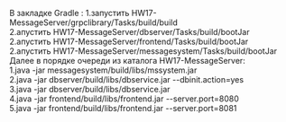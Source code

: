 В закладке Gradle :
  1.запустить HW17-MessageServer/grpclibrary/Tasks/build/build<br>
  2.апустить HW17-MessageServer/dbserver/Tasks/build/bootJar<br>
  2.апустить HW17-MessageServer/frontend/Tasks/build/bootJar<br>
  2.апустить HW17-MessageServer/messagesystem/Tasks/build/bootJar<br>
Далее в порядке очереди из каталога HW17-MessageServer:<br>
  1.java -jar messagesystem/build/libs/mssystem.jar<br>
  2.java -jar dbserver/build/libs/dbservice.jar --dbinit.action=yes<br>
  3.java -jar dbserver/build/libs/dbservice.jar<br> 
  4.java -jar frontend/build/libs/frontend.jar --server.port=8080<br>
  5.java -jar frontend/build/libs/frontend.jar --server.port=8081<br>